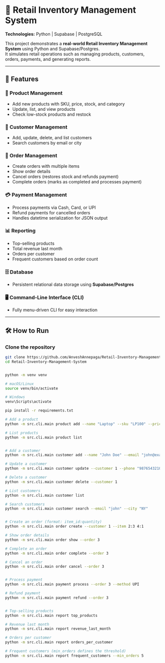 # 📌 Retail Inventory Management System

**Technologies:** Python | Supabase | PostgreSQL  

This project demonstrates a **real-world Retail Inventory Management System** using Python and Supabase/Postgres.  
It simulates retail operations such as managing products, customers, orders, payments, and generating reports.

---

## 🚀 Features

### 👕 Product Management
- Add new products with SKU, price, stock, and category  
- Update, list, and view products  
- Check low-stock products and restock  

### 👥 Customer Management
- Add, update, delete, and list customers  
- Search customers by email or city  

### 🛒 Order Management
- Create orders with multiple items  
- Show order details  
- Cancel orders (restores stock and refunds payment)  
- Complete orders (marks as completed and processes payment)  

### 💳 Payment Management
- Process payments via Cash, Card, or UPI  
- Refund payments for cancelled orders  
- Handles datetime serialization for JSON output  

### 📊 Reporting
- Top-selling products  
- Total revenue last month  
- Orders per customer  
- Frequent customers based on order count  

### 🗄 Database
- Persistent relational data storage using **Supabase/Postgres**  

### 🖥 Command-Line Interface (CLI)
- Fully menu-driven CLI for easy interaction  

---

## 🛠 How to Run

### Clone the repository
```bash
git clone https://github.com/AnveshAnnepaga/Retail-Inventory-Management-System.git
cd Retail-Inventory-Management-System


python -m venv venv

# macOS/Linux
source venv/bin/activate

# Windows
venv\Scripts\activate

pip install -r requirements.txt

# Add a product
python -m src.cli.main product add --name "Laptop" --sku "LP100" --price 1200 --stock 10 --category "Electronics"

# List products
python -m src.cli.main product list


# Add a customer
python -m src.cli.main customer add --name "John Doe" --email "john@example.com" --phone "1234567890" --city "NY"

# Update a customer
python -m src.cli.main customer update --customer 1 --phone "9876543210" --city "LA"

# Delete a customer
python -m src.cli.main customer delete --customer 1

# List customers
python -m src.cli.main customer list

# Search customers
python -m src.cli.main customer search --email "john" --city "NY"


# Create an order (format: item_id:quantity)
python -m src.cli.main order create --customer 1 --item 2:3 4:1

# Show order details
python -m src.cli.main order show --order 3

# Complete an order
python -m src.cli.main order complete --order 3

# Cancel an order
python -m src.cli.main order cancel --order 3


# Process payment
python -m src.cli.main payment process --order 3 --method UPI

# Refund payment
python -m src.cli.main payment refund --order 3


# Top-selling products
python -m src.cli.main report top_products

# Revenue last month
python -m src.cli.main report revenue_last_month

# Orders per customer
python -m src.cli.main report orders_per_customer

# Frequent customers (min_orders defines the threshold)
python -m src.cli.main report frequent_customers --min_orders 5
